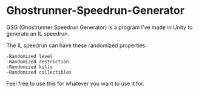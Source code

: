 # Ghostrunner-Speedrun-Generator

GSG (Ghostrunner Speedrun Generator) is a program I've made in Unity to generate an IL speedrun.

The IL speedrun can have these randomized properties:

    -Randomized level
    -Randomized restriction
    -Randomized kills
    -Randomized collectibles

Feel free to use this for whatever you want to use it for.
